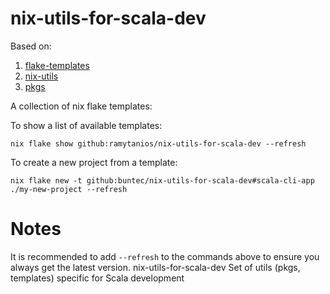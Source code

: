# nix-utils-for-scala-dev

Based on:
1. [flake-templates](https://github.com/buntec/flake-templates)
2. [nix-utils](https://github.com/buntec/nix-utils)
3. [pkgs](https://github.com/buntec/pkgs)

A collection of nix flake templates:

To show a list of available templates:
```shell
nix flake show github:ramytanios/nix-utils-for-scala-dev --refresh
```

To create a new project from a template:
```shell
nix flake new -t github:buntec/nix-utils-for-scala-dev#scala-cli-app ./my-new-project --refresh
```

# Notes
It is recommended to add `--refresh` to the commands above to ensure you always get the latest version.
 nix-utils-for-scala-dev
Set of utils (pkgs, templates) specific for Scala development
